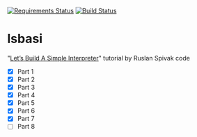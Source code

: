 [![Requirements Status](https://requires.io/github/lancelote/lsbasi/requirements.svg?branch=master)](https://requires.io/github/lancelote/lsbasi/requirements/?branch=master)
[![Build Status](https://travis-ci.org/lancelote/lsbasi.svg?branch=master)](https://travis-ci.org/lancelote/lsbasi)

# lsbasi

"[Let’s Build A Simple Interpreter](http://ruslanspivak.com/lsbasi-part1/)"
tutorial by Ruslan Spivak code

 - [x] Part 1
 - [x] Part 2
 - [x] Part 3
 - [x] Part 4
 - [x] Part 5
 - [x] Part 6
 - [x] Part 7
 - [ ] Part 8
